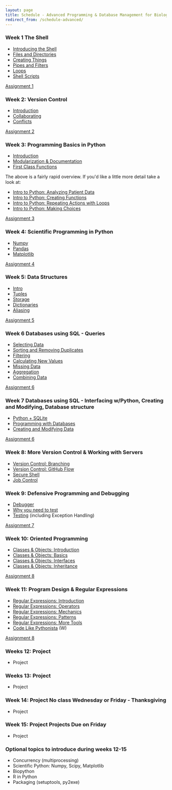 ```yaml
---
layout: page
title: Schedule - Advanced Programming & Database Management for Biologists
redirect_from: /schedule-advanced/
---
```


### Week 1 The Shell

* [Introducing the Shell](http://swcarpentry.github.io/shell-novice/01-intro/)
* [Files and Directories](http://swcarpentry.github.io/shell-novice/02-filedir/)
* [Creating Things](http://swcarpentry.github.io/shell-novice/03-create/)
* [Pipes and Filters](http://swcarpentry.github.io/shell-novice/04-pipefilter/)
* [Loops](http://swcarpentry.github.io/shell-novice/05-loop/)
* [Shell Scripts](http://swcarpentry.github.io/shell-novice/06-script/)

[Assignment 1](/assignments/advanced-1/)

### Week 2: Version Control

* [Introduction](http://swcarpentry.github.io/git-novice/)
* [Collaborating](http://swcarpentry.github.io/git-novice/08-collab/)
* [Conflicts](http://swcarpentry.github.io/git-novice/09-conflict/)

[Assignment 2](/assignments/advanced-2/)

### Week 3: Programming Basics in Python

* [Introduction](http://nbviewer.ipython.org/github/swcarpentry/bc/blob/master/intermediate/python/01-intro-python.ipynb)
* [Modularization & Documentation](http://nbviewer.ipython.org/urls/raw.github.com/swcarpentry/bc/master/intermediate/python/02-modularization-documentation.ipynb)
* [First Class Functions](http://v4.software-carpentry.org/python/funcobj.html)

The above is a fairly rapid overview. If you'd like a little more detail take a
look at:

* [Intro to Python: Analyzing Patient Data](http://swcarpentry.github.io/python-novice-inflammation/01-numpy/)
* [Intro to Python: Creating Functions](http://swcarpentry.github.io/python-novice-inflammation/06-func/)
* [Intro to Python: Repeating Actions with Loops](http://swcarpentry.github.io/python-novice-inflammation/02-loop/)
* [Intro to Python: Making Choices](http://swcarpentry.github.io/python-novice-inflammation/05-cond/)

[Assignment 3](/assignments/advanced-3/)

### Week 4: Scientific Programming in Python

* [Numpy](http://nbviewer.ipython.org/urls/github.com/ethanwhite/progbio/raw/master/ipynbs/numpy.ipynb)
* [Pandas](http://nbviewer.ipython.org/urls/github.com/ethanwhite/progbio/raw/master/ipynbs/pandas.ipynb)
* [Matplotlib](http://nbviewer.ipython.org/urls/github.com/ethanwhite/progbio/raw/master/ipynbs/matplotlib.ipynb)

[Assignment 4](/assignments/advanced-4/)

### Week 5: Data Structures

* [Intro](http://v4.software-carpentry.org/setdict/intro.html)
* [Tuples](http://v4.software-carpentry.org/setdict/tuples.html)
* [Storage](http://v4.software-carpentry.org/setdict/storage.html)
* [Dictionaries](http://v4.software-carpentry.org/setdict/dict.html)
* [Aliasing](http://v4.software-carpentry.org/python/alias.html)

[Assignment 5](/assignments/advanced-5/)

### Week 6 Databases using SQL - Queries

* [Selecting Data](http://swcarpentry.github.io/sql-novice-survey/01-select/)
* [Sorting and Removing Duplicates](http://swcarpentry.github.io/sql-novice-survey/02-sort-dup/)
* [Filtering](http://swcarpentry.github.io/sql-novice-survey/03-filter/)
* [Calculating New Values](http://swcarpentry.github.io/sql-novice-survey/04-calc/)
* [Missing Data](http://swcarpentry.github.io/sql-novice-survey/05-null/)
* [Aggregation](http://swcarpentry.github.io/sql-novice-survey/06-agg/)
* [Combining Data](http://swcarpentry.github.io/sql-novice-survey/07-join/)

[Assignment 6](/assignments/advanced-6/)

### Week 7 Databases using SQL - Interfacing w/Python, Creating and Modifying, Database structure

* [Python + SQLite](http://nbviewer.ipython.org/urls/github.com/ethanwhite/progbio/raw/master/ipynbs/python-databases.ipynb)
* [Programming with Databases](http://swcarpentry.github.io/sql-novice-survey/10-prog/)
* [Creating and Modifying Data](http://swcarpentry.github.io/sql-novice-survey/09-create/)

[Assignment 6](/assignments/advanced-6/)

### Week 8: More Version Control & Working with Servers

* [Version Control: Branching](https://www.atlassian.com/git/tutorials/using-branches)
* [Version Control: GitHub Flow](https://guides.github.com/introduction/flow/index.html)
* [Secure Shell](https://github.com/swcarpentry/bc/blob/master/intermediate/shell/02-ssh.md)
* [Job Control](https://github.com/swcarpentry/bc/blob/master/intermediate/shell/04-job.md)

### Week 9: Defensive Programming and Debugging

* [Debugger](http://v4.software-carpentry.org/python/debugger.html)
* [Why you need to test](http://ivory.idyll.org/blog/automated-testing-and-research-software.html)
* [Testing](https://github.com/swcarpentry/bc/blob/master/intermediate/python/03-qa.md) (including Exception Handling)

[Assignment 7](/assignments/advanced-7/)

### Week 10: Oriented Programming

* [Classes & Objects: Introduction](http://v4.software-carpentry.org/oop/intro.html)
* [Classes & Objects: Basics](http://v4.software-carpentry.org/oop/basics.html)
* [Classes & Objects: Interfaces](http://v4.software-carpentry.org/oop/interface.html)
* [Classes & Objects: Inheritance](http://v4.software-carpentry.org/oop/inherit.html)

[Assignment 8](/assignments/advanced-8/)

### Week 11: Program Design & Regular Expressions

* [Regular Expressions: Introduction](http://v4.software-carpentry.org/regexp/intro.html)
* [Regular Expressions: Operators](http://v4.software-carpentry.org/regexp/operators.html)
* [Regular Expressions: Mechanics](http://v4.software-carpentry.org/regexp/mechanics.html)
* [Regular Expressions: Patterns](http://v4.software-carpentry.org/regexp/patterns.html)
* [Regular Expressions: More Tools](http://v4.software-carpentry.org/regexp/module.html)
* [Code Like Pythonista](http://python.net/~goodger/projects/pycon/2007/idiomatic/handout.html) (W)

[Assignment 8](/assignments/advanced-8/)

### Weeks 12: Project

* Project

### Weeks 13: Project

* Project

### Week 14: Project **No class Wednesday or Friday - Thanksgiving**

* Project

### Week 15: Project **Projects Due on Friday**

* Project

### Optional topics to introduce during weeks 12-15

* Concurrency (multiprocessing)
* Scientific Python: Numpy, Scipy, Matplotlib
* Biopython
* R in Python
* Packaging (setuptools, py2exe)
